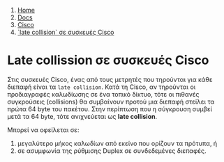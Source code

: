 <!-- -
Title: `late collision` σε συσκευές Cisco
Description: Σημειώσεις για τα late collision σε συσκευές Cisco
Author: Marios Zindilis
First Published: 2012-05-10
- -->

<ol class="breadcrumb" itemprop="breadcrumb">
	<li><a href="/">Home</a></li>
	<li><a href="/docs/">Docs</a></li>
	<li><a href="/docs/Cisco/">Cisco</a></li>
	<li><a href="/docs/cisco/late-collision.el.html">`late collision` σε συσκευές Cisco</a></li>
</ol>

Late collission σε συσκευές Cisco
=================================

Στις συσκευές Cisco, ένας από τους μετρητές που τηρούνται για κάθε 
διεπαφή είναι τα `late collision`. Κατά τη Cisco, αν τηρούνται οι 
προδιαγραφές καλωδίωσης σε ένα τοπικό δίκτυο, τότε οι πιθανές 
συγκρούσεις (collisions) θα συμβαίνουν προτού μια διεπαφή στείλει τα 
πρώτα 64 byte του πακέτου. Στην περίπτωση που η σύγκρουση συμβεί μετά 
τα 64 byte, τότε ανιχνεύεται ως **late collision**.

Μπορεί να οφείλεται σε:

1.  μεγαλύτερο μήκος καλωδίων από εκείνο που ορίζουν τα πρότυπα, ή
2.  σε ασυμφωνία της ρύθμισης Duplex σε συνδεδεμένες διεπαφές. 
